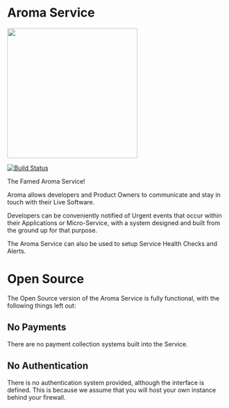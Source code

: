 Aroma Service
==============================================

[<img src="https://raw.githubusercontent.com/RedRoma/Aroma/develop/Graphics/Logo.png" width="300">](https://github.com/RedRoma/Aroma)

[![Build Status](http://jenkins.redroma.tech/view/Aroma/job/Aroma%20Service/badge/icon)](http://jenkins.redroma.tech/view/Aroma/job/Aroma%20Service/)


The Famed Aroma Service!

Aroma allows developers and Product Owners to communicate and stay in touch with their Live Software.

Developers can be conveniently notified of Urgent events that occur
within their Applications or Micro-Service, with a system designed and built from the ground up for that purpose.

The Aroma Service can also be used to setup Service Health Checks and Alerts.

# Open Source

The Open Source version of the Aroma Service is fully functional, with the following things left out:

## No Payments
There are no payment collection systems built into the Service.

## No Authentication
There is no authentication system provided, although the interface is defined.
This is because we assume that you will host your own instance behind your firewall.
